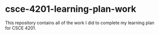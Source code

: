 # csce-4201-learning-plan-work
This repository contains all of the work I did to complete my learning plan for CSCE 4201.
